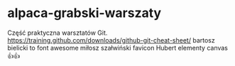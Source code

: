 # alpaca-grabski-warszaty
Część praktyczna warsztatów Git.
https://training.github.com/downloads/github-git-cheat-sheet/
bartosz bielicki to font awesome
miłosz szałwiński favicon
Hubert elementy canvas 👍👍
